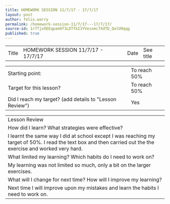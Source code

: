 ```yaml
---
title: HOMEWORK SESSION 11/7/17 - 17/7/17
layout: post
author: felix.warry
permalink: /homework-session-11/7/17---17/7/17/
source-id: 1r7TjxOEEqpam9f3LDTfkI3YVesxmc7XdTD_QolU9qqg
published: true
---
```

<table>
  <tr>
    <td>Title</td>
    <td>HOMEWORK SESSION 11/7/17 - 17/7/17</td>
    <td>Date</td>
    <td>See title</td>
  </tr>
</table>


<table>
  <tr>
    <td>Starting point:</td>
    <td>To reach 50%</td>
  </tr>
  <tr>
    <td>Target for this lesson?</td>
    <td>To reach 50%</td>
  </tr>
  <tr>
    <td>Did I reach my target? 
(add details to "Lesson Review")</td>
    <td> Yes</td>
  </tr>
</table>


<table>
  <tr>
    <td>Lesson Review</td>
  </tr>
  <tr>
    <td>How did I learn? What strategies were effective? </td>
  </tr>
  <tr>
    <td>I learnt the same way I did at school except I was reaching my target of 50%. I read the text box and then carried out the the exercise and worked very hard.</td>
  </tr>
  <tr>
    <td>What limited my learning? Which habits do I need to work on? </td>
  </tr>
  <tr>
    <td>My learning was not limited so much, only a bit on the larger exercises.</td>
  </tr>
  <tr>
    <td>What will I change for next time? How will I improve my learning?</td>
  </tr>
  <tr>
    <td>Next time I will improve upon my mistakes and learn the habits I need to work on.</td>
  </tr>
</table>


